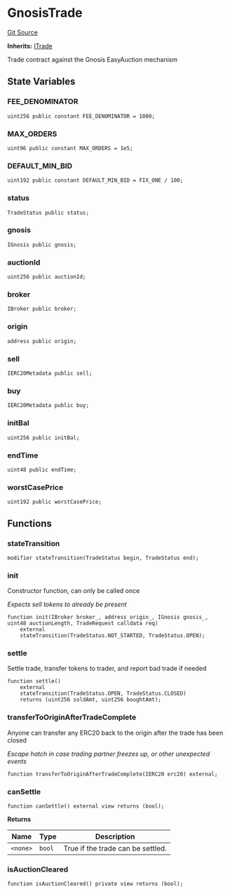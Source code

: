 # GnosisTrade
[Git Source](https://github.com/larrythecucumber321/protocol/blob/3222eb21fbb20ddd3d3fa2233072dfa96ea3e340/contracts/plugins/trading/GnosisTrade.sol)

**Inherits:**
[ITrade](/src/contracts/interfaces/ITrade.sol/interface.ITrade.md)

Trade contract against the Gnosis EasyAuction mechanism


## State Variables
### FEE_DENOMINATOR

```solidity
uint256 public constant FEE_DENOMINATOR = 1000;
```


### MAX_ORDERS

```solidity
uint96 public constant MAX_ORDERS = 1e5;
```


### DEFAULT_MIN_BID

```solidity
uint192 public constant DEFAULT_MIN_BID = FIX_ONE / 100;
```


### status

```solidity
TradeStatus public status;
```


### gnosis

```solidity
IGnosis public gnosis;
```


### auctionId

```solidity
uint256 public auctionId;
```


### broker

```solidity
IBroker public broker;
```


### origin

```solidity
address public origin;
```


### sell

```solidity
IERC20Metadata public sell;
```


### buy

```solidity
IERC20Metadata public buy;
```


### initBal

```solidity
uint256 public initBal;
```


### endTime

```solidity
uint48 public endTime;
```


### worstCasePrice

```solidity
uint192 public worstCasePrice;
```


## Functions
### stateTransition


```solidity
modifier stateTransition(TradeStatus begin, TradeStatus end);
```

### init

Constructor function, can only be called once

*Expects sell tokens to already be present*


```solidity
function init(IBroker broker_, address origin_, IGnosis gnosis_, uint48 auctionLength, TradeRequest calldata req)
    external
    stateTransition(TradeStatus.NOT_STARTED, TradeStatus.OPEN);
```

### settle

Settle trade, transfer tokens to trader, and report bad trade if needed


```solidity
function settle()
    external
    stateTransition(TradeStatus.OPEN, TradeStatus.CLOSED)
    returns (uint256 soldAmt, uint256 boughtAmt);
```

### transferToOriginAfterTradeComplete

Anyone can transfer any ERC20 back to the origin after the trade has been closed

*Escape hatch in case trading partner freezes up, or other unexpected events*


```solidity
function transferToOriginAfterTradeComplete(IERC20 erc20) external;
```

### canSettle


```solidity
function canSettle() external view returns (bool);
```
**Returns**

|Name|Type|Description|
|----|----|-----------|
|`<none>`|`bool`|True if the trade can be settled.|


### isAuctionCleared


```solidity
function isAuctionCleared() private view returns (bool);
```

